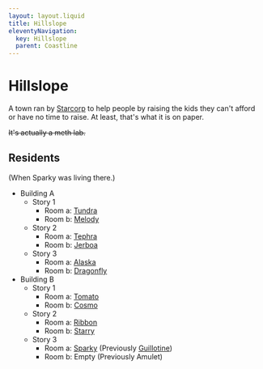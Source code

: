 ```yaml
---
layout: layout.liquid
title: Hillslope
eleventyNavigation:
  key: Hillslope
  parent: Coastline
---
```


# Hillslope

A town ran by [Starcorp](/world/bauhinia/starcorp/) to help people by raising the kids they can't afford or have no time to raise. At least, that's what it is on paper.

~~It's actually a meth lab.~~

## Residents

(When Sparky was living there.)

- Building A
    - Story 1
        - Room a: [Tundra](/characters/tundra/)
        - Room b: [Melody](/characters/melody/)
    - Story 2
        - Room a: [Tephra](/characters/tephra/)
        - Room b: [Jerboa](/characters/jerboa/)
    - Story 3
        - Room a: [Alaska](/characters/alaska/)
        - Room b: [Dragonfly](/characters/dragonfly/)
- Building B
    - Story 1
        - Room a: [Tomato](/characters/tomato/)
        - Room b: [Cosmo](/characters/cosmo/)
    - Story 2
        - Room a: [Ribbon](/characters/ribbon/)
        - Room b: [Starry](/characters/starry/)
    - Story 3
        - Room a: [Sparky](/characters/sparky/) (Previously [Guillotine](/characters/guillotine/))
        - Room b: Empty (Previously Amulet)